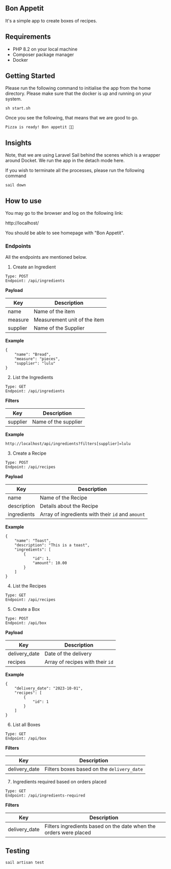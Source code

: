 ## Bon Appetit

It's a simple app to create boxes of recipes.

## Requirements

- PHP 8.2 on your local machine
- Composer package manager
- Docker

## Getting Started

Please run the following command to initialise the app from the home directory. Please make sure that the docker is up and running on your system.

```
sh start.sh
```

Once you see the following, that means that we are good to go.

```
Pizza is ready! Bon appetit 🍕🎉
```

## Insights

Note, that we are using Laravel Sail behind the scenes which is a wrapper around Docket. We run the app in the detach mode here.

If you wish to terminate all the processes, please run the following command

```
sail down
```

## How to use

You may go to the browser and log on the following link:

http://localhost/

You should be able to see homepage with "Bon Appetit".

### Endpoints

All the endpoints are mentioned below.

1. Create an Ingredient

```
Type: POST
Endpoint: /api/ingredients
```

**Payload**

| Key      | Description                  |
|----------|------------------------------|
| name     | Name of the item             |
| measure  | Measurement unit of the item |
| supplier | Name of the Supplier         |

**Example**
```
{
    "name": "Bread",
    "measure": "pieces",
    "supplier": "lulu"
}
```

2. List the Ingredients

```
Type: GET
Endpoint: /api/ingredients
```

**Filters**

| Key      | Description          |
|----------|----------------------|
| supplier | Name of the supplier |

**Example**
```
http://localhost/api/ingredients?filters[supplier]=lulu
```

3. Create a Recipe
```
Type: POST
Endpoint: /api/recipes
```

**Payload**

| Key         | Description                                        |
|-------------|----------------------------------------------------|
| name        | Name of the Recipe                                 |
| description | Details about the Recipe                           |
| ingredients | Array of ingredients with their `id` and `amount`  |

**Example**
```
{
    "name": "Toast",
    "description": "This is a toast",
    "ingredients": [
        {
            "id": 1,
            "amount": 10.00
        }
    ]
}
```

4. List the Recipes

```
Type: GET
Endpoint: /api/recipes
```

5. Create a Box
```
Type: POST
Endpoint: /api/box
```

**Payload**

| Key           | Description                      |
|---------------|----------------------------------|
| delivery_date | Date of the delivery             |
| recipes       | Array of recipes with their `id` |

**Example**
```
{
    "delivery_date": "2023-10-01",
    "recipes": [
        {
            "id": 1
        }
    ]
}
```

6. List all Boxes
```
Type: GET
Endpoint: /api/box
```

**Filters**

| Key           | Description                                 |
|---------------|---------------------------------------------|
| delivery_date | Filters boxes based on the `delivery_date`  |

7. Ingredients required based on orders placed
```
Type: GET
Endpoint: /api/ingredients-required
```
**Filters**

| Key           | Description                                                       |
|---------------|-------------------------------------------------------------------|
| delivery_date | Filters ingredients based on the date when the orders were placed |


## Testing

```
sail artisan test
```
